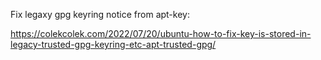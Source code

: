 
Fix legaxy gpg keyring notice from apt-key:

https://colekcolek.com/2022/07/20/ubuntu-how-to-fix-key-is-stored-in-legacy-trusted-gpg-keyring-etc-apt-trusted-gpg/
